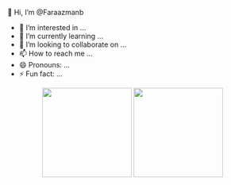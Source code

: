 👋 Hi, I’m @Faraazmanb
- 👀 I’m interested in ...
- 🌱 I’m currently learning ...
- 💞️ I’m looking to collaborate on ...
- 📫 How to reach me ...
- 😄 Pronouns: ...
- ⚡ Fun fact: ...

<!---
Faraazmanb/Faraazmanb is a ✨ special ✨ repository because its `README.md` (this file) appears on your GitHub profile.
You can click the Preview link to take a look at your changes.
--->
<div align="center"> <img height="180em" src="https://github-readme-stats.vercel.app/api?username=Faraazman&show_icons=true&hide_border=true&count_private=true&theme=radical" /> <img height="180em" src="https://github-readme-stats.vercel.app/api/top-langs/?username=Faraazman&layout=compact&hide_border=true&theme=radical" /> </div>
